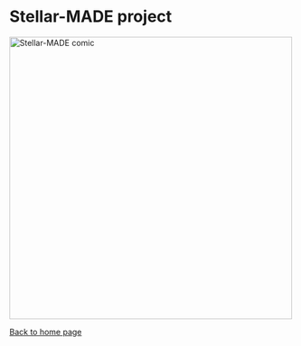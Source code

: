 # Stellar-MADE project

<img src="https://nicolascuello.github.io/Stellar-MADE/images/comics_FR/comics_fr001.jpeg" alt="Stellar-MADE comic" width="500"/>

[Back to home page](https://nicolascuello.github.io/Stellar-MADE/)
